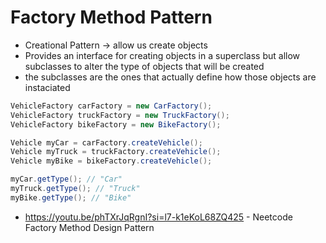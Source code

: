 # Factory Method Pattern
+ Creational Pattern -> allow us create objects
+ Provides an interface for creating objects in a superclass but allow subclasses to alter the type of objects that will be created
+ the subclasses are the ones that actually define how those objects are instaciated

```java
VehicleFactory carFactory = new CarFactory();
VehicleFactory truckFactory = new TruckFactory();
VehicleFactory bikeFactory = new BikeFactory();

Vehicle myCar = carFactory.createVehicle();
Vehicle myTruck = truckFactory.createVehicle();
Vehicle myBike = bikeFactory.createVehicle();

myCar.getType(); // "Car"
myTruck.getType(); // "Truck"
myBike.getType(); // "Bike"
```

+ https://youtu.be/phTXrJqRgnI?si=l7-k1eKoL68ZQ425 - Neetcode Factory Method Design Pattern 